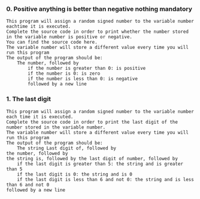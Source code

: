 ### 0. Positive anything is better than negative nothing mandatory
    This program will assign a random signed number to the variable number eachtime it is executed. 
    Complete the source code in order to print whether the number stored in the variable number is positive or negative.
    You can find the source code here.
    The variable number will store a different value every time you will run this program
    The output of the program should be:
    	The number, followed by
    	    if the number is greater than 0: is positive
    	    if the number is 0: is zero
    	    if the number is less than 0: is negative
    	    followed by a new line

### 1. The last digit
    This program will assign a random signed number to the variable number each time it is executed. 
    Complete the source code in order to print the last digit of the number stored in the variable number.
    The variable number will store a different value every time you will run this program
    The output of the program should be:
    	The string Last digit of, followed by
	the number, followed by
	the string is, followed by the last digit of number, followed by
	    if the last digit is greater than 5: the string and is greater than 5
	    if the last digit is 0: the string and is 0
	    if the last digit is less than 6 and not 0: the string and is less than 6 and not 0
	followed by a new line